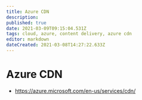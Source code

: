 ```yaml
---
title: Azure CDN
description: 
published: true
date: 2021-03-09T09:15:04.531Z
tags: cloud, azure, content delivery, azure cdn
editor: markdown
dateCreated: 2021-03-08T14:27:22.633Z
---
```


# Azure CDN
- https://azure.microsoft.com/en-us/services/cdn/	
